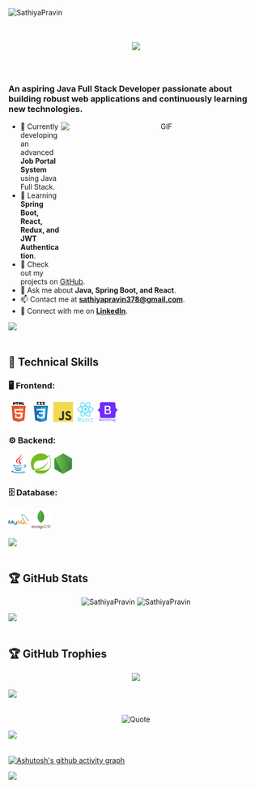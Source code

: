 <p align="left"> <img src="https://komarev.com/ghpvc/?username=SathiyaPravin&label=Profile%20views&color=0e75b6&style=flat" alt="SathiyaPravin" /> </p>

<h1 align="center">
  <a href="https://git.io/typing-svg">
    <img src="https://readme-typing-svg.herokuapp.com?color=E22FE4&size=30&width=800&lines=Hi+%F0%9F%91%8B+I'm+P+Sathiya+Pravin..;Java+Full+Stack+Developer;Learning+In+Public;Nice+To+Meet+You+...">
  </a>
</h1>

<BR>

<h3>An aspiring Java Full Stack Developer passionate about building robust web applications and continuously learning new technologies.</h3>

<a target="_blank" align="center">
  <img align="right" height="300" width="400" alt="GIF" src="https://media.giphy.com/media/SWoSkN6DxTszqIKEqv/giphy.gif">
</a>

- 🔭 Currently developing an advanced **Job Portal System** using Java Full Stack.
- 🌱 Learning **Spring Boot, React, Redux, and JWT Authentication**.
- 📝 Check out my projects on [GitHub](https://github.com/SathiyaPravin).
- 💬 Ask me about **Java, Spring Boot, and React**.
- 📫 Contact me at **sathiyapravin378@gmail.com**.
- 📄 Connect with me on **[LinkedIn](https://www.linkedin.com/in/SathiyaPravin-P/)**.

<img src="https://user-images.githubusercontent.com/73097560/115834477-dbab4500-a447-11eb-908a-139a6edaec5c.gif"><br><br>

<h2>🚀 Technical Skills</h2>

### 🖥️ Frontend:
<p align="left">
  <img src="https://raw.githubusercontent.com/devicons/devicon/master/icons/html5/html5-original-wordmark.svg" alt="HTML5" width="40" height="40"/>
  <img src="https://raw.githubusercontent.com/devicons/devicon/master/icons/css3/css3-original-wordmark.svg" alt="CSS3" width="40" height="40"/>
  <img src="https://raw.githubusercontent.com/devicons/devicon/master/icons/javascript/javascript-original.svg" alt="JavaScript" width="40" height="40"/>
  <img src="https://raw.githubusercontent.com/devicons/devicon/master/icons/react/react-original-wordmark.svg" alt="React.js" width="40" height="40"/>
  <img src="https://raw.githubusercontent.com/devicons/devicon/master/icons/bootstrap/bootstrap-plain-wordmark.svg" alt="Bootstrap" width="40" height="40"/>
</p>

### ⚙️ Backend:
<p align="left">
  <img src="https://raw.githubusercontent.com/devicons/devicon/master/icons/java/java-original.svg" alt="Java" width="40" height="40"/>
  <img src="https://raw.githubusercontent.com/devicons/devicon/master/icons/spring/spring-original.svg" alt="Spring Boot" width="40" height="40"/>
  <img src="https://raw.githubusercontent.com/devicons/devicon/master/icons/nodejs/nodejs-original.svg" alt="Node.js" width="40" height="40"/>
</p>

### 🗄️ Database:
<p align="left">
  <img src="https://raw.githubusercontent.com/devicons/devicon/master/icons/mysql/mysql-original-wordmark.svg" alt="MySQL" width="40" height="40"/>
  <img src="https://raw.githubusercontent.com/devicons/devicon/master/icons/mongodb/mongodb-original-wordmark.svg" alt="MongoDB" width="40" height="40"/>
</p>

<img src="https://user-images.githubusercontent.com/73097560/115834477-dbab4500-a447-11eb-908a-139a6edaec5c.gif"><br><br>

<h2>🏆 GitHub Stats</h2>
<p align="center">
  <img width="49.5%" src="https://github-readme-stats-sigma-five.vercel.app/api?username=SathiyaPravin&show_icons=true" alt="SathiyaPravin">
  <img src="https://github-readme-stats-sigma-five.vercel.app/api/top-langs/?username=SathiyaPravin&langs_count=8&layout=compact" alt="SathiyaPravin">
</p>

<img src="https://user-images.githubusercontent.com/73097560/115834477-dbab4500-a447-11eb-908a-139a6edaec5c.gif"><br><br>

<h2>🏆 GitHub Trophies</h2>
<p align="center">
  <img src="https://github-profile-trophy.vercel.app/?username=SathiyaPravin&theme=onedark">
</p>

<img src="https://user-images.githubusercontent.com/73097560/115834477-dbab4500-a447-11eb-908a-139a6edaec5c.gif"><br><br>

<p align="center">
  <img alt="Quote" src="https://quotes-github-readme.vercel.app/api?type=horizontal&theme=tokyonight&animation=grow_out_in&quoteCategory=programming">
</p>

<img src="https://user-images.githubusercontent.com/73097560/115834477-dbab4500-a447-11eb-908a-139a6edaec5c.gif"><br><br>

[![Ashutosh's github activity graph](https://github-readme-activity-graph.vercel.app/graph?username=SathiyaPravin&bg_color=000000&color=01f002&line=01f002&point=ff0000&area=true&hide_border=true)](https://github.com/ashutosh00710/github-readme-activity-graph)

<img src="https://user-images.githubusercontent.com/73097560/115834477-dbab4500-a447-11eb-908a-139a6edaec5c.gif"><br><br>
